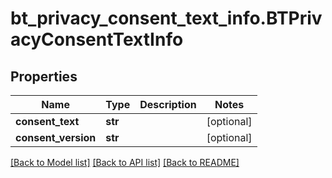 # bt_privacy_consent_text_info.BTPrivacyConsentTextInfo

## Properties
Name | Type | Description | Notes
------------ | ------------- | ------------- | -------------
**consent_text** | **str** |  | [optional] 
**consent_version** | **str** |  | [optional] 

[[Back to Model list]](../README.md#documentation-for-models) [[Back to API list]](../README.md#documentation-for-api-endpoints) [[Back to README]](../README.md)


